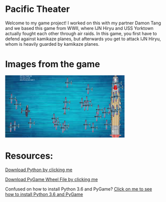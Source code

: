 # Pacific Theater

<p> Welcome to my game project! I worked on this with my partner Damon Tang and we based this game from WWII, where IJN Hiryu and USS Yorktown actually fought each other through air raids. In this game, you first have to defend against kamikaze planes, but afterwards you get to attack IJN Hiryu, whom is heavily guarded by kamikaze planes. </p>

# Images from the game

<img src="https://github.com/hchen5890/PacificTheater/blob/master/Screenshot5.png" height="200px">

# Resources:

<a href="https://www.python.org/downloads/">Download Python by clicking me</a>

<a href="http://www.lfd.uci.edu/~gohlke/pythonlibs/#pygame">Download PyGame Wheel File by clicking me</a>

<p> Confused on how to install Python 3.6 and PyGame?
<a href="https://youtu.be/_GikMdhAhv0">Click on me to see how to install Python 3.6 and PyGame</a>
